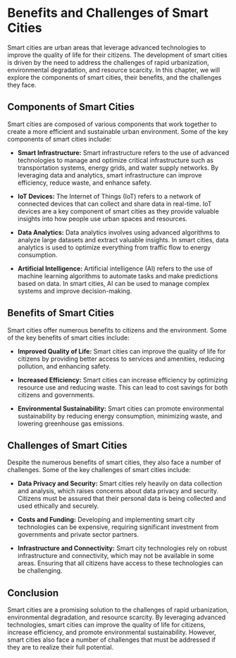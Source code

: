Benefits and Challenges of Smart Cities
=====================================================================================

Smart cities are urban areas that leverage advanced technologies to improve the quality of life for their citizens. The development of smart cities is driven by the need to address the challenges of rapid urbanization, environmental degradation, and resource scarcity. In this chapter, we will explore the components of smart cities, their benefits, and the challenges they face.

Components of Smart Cities
--------------------------

Smart cities are composed of various components that work together to create a more efficient and sustainable urban environment. Some of the key components of smart cities include:

* **Smart Infrastructure:** Smart infrastructure refers to the use of advanced technologies to manage and optimize critical infrastructure such as transportation systems, energy grids, and water supply networks. By leveraging data and analytics, smart infrastructure can improve efficiency, reduce waste, and enhance safety.

* **IoT Devices:** The Internet of Things (IoT) refers to a network of connected devices that can collect and share data in real-time. IoT devices are a key component of smart cities as they provide valuable insights into how people use urban spaces and resources.

* **Data Analytics:** Data analytics involves using advanced algorithms to analyze large datasets and extract valuable insights. In smart cities, data analytics is used to optimize everything from traffic flow to energy consumption.

* **Artificial Intelligence:** Artificial intelligence (AI) refers to the use of machine learning algorithms to automate tasks and make predictions based on data. In smart cities, AI can be used to manage complex systems and improve decision-making.

Benefits of Smart Cities
------------------------

Smart cities offer numerous benefits to citizens and the environment. Some of the key benefits of smart cities include:

* **Improved Quality of Life:** Smart cities can improve the quality of life for citizens by providing better access to services and amenities, reducing pollution, and enhancing safety.

* **Increased Efficiency:** Smart cities can increase efficiency by optimizing resource use and reducing waste. This can lead to cost savings for both citizens and governments.

* **Environmental Sustainability:** Smart cities can promote environmental sustainability by reducing energy consumption, minimizing waste, and lowering greenhouse gas emissions.

Challenges of Smart Cities
--------------------------

Despite the numerous benefits of smart cities, they also face a number of challenges. Some of the key challenges of smart cities include:

* **Data Privacy and Security:** Smart cities rely heavily on data collection and analysis, which raises concerns about data privacy and security. Citizens must be assured that their personal data is being collected and used ethically and securely.

* **Costs and Funding:** Developing and implementing smart city technologies can be expensive, requiring significant investment from governments and private sector partners.

* **Infrastructure and Connectivity:** Smart city technologies rely on robust infrastructure and connectivity, which may not be available in some areas. Ensuring that all citizens have access to these technologies can be challenging.

Conclusion
----------

Smart cities are a promising solution to the challenges of rapid urbanization, environmental degradation, and resource scarcity. By leveraging advanced technologies, smart cities can improve the quality of life for citizens, increase efficiency, and promote environmental sustainability. However, smart cities also face a number of challenges that must be addressed if they are to realize their full potential.
